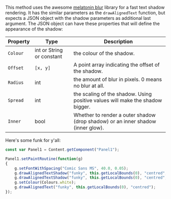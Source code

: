 This method uses the awesome [melatonin blur](https://github.com/sudara/melatonin_blur) library for a fast text shadow rendering. It has the similar parameters as the `drawAlignedText` function, but expects a JSON object with the shadow parameters as additional last argument. The JSON object can have these properties that will define the appearance of the shadow:

| Property | Type | Description |
| - | --- | ------ |
| `Colour` | int or String or constant | the colour of the shadow. |
| `Offset` | `[x, y]` | A point array indicating the offset of the shadow. |
| `Radius` | int | the amount of blur in pixels. 0 means no blur at all. |
| `Spread` | int | the scaling of the shadow. Using positive values will make the shadow bigger. |
| `Inner` | bool | Whether to render a outer shadow (drop shadow) or an inner shadow (inner glow). |

Here's some funk for y'all:

```javascript
const var Panel1 = Content.getComponent("Panel1");

Panel1.setPaintRoutine(function(g)
{
	g.setFontWithSpacing("Comic Sans MS", 40.0, 0.05);
	g.drawAlignedTextShadow("funky", this.getLocalBounds(0), "centred", { "Colour": Colours.red, "Offset": [0, 4], "Radius": 10});
	g.drawAlignedTextShadow("funky", this.getLocalBounds(0), "centred", { "Colour": Colours.green, "Offset": [2, 2], "Radius": 0});
	g.setColour(Colours.white);
	g.drawAlignedText("funky", this.getLocalBounds(0), "centred");
});
```